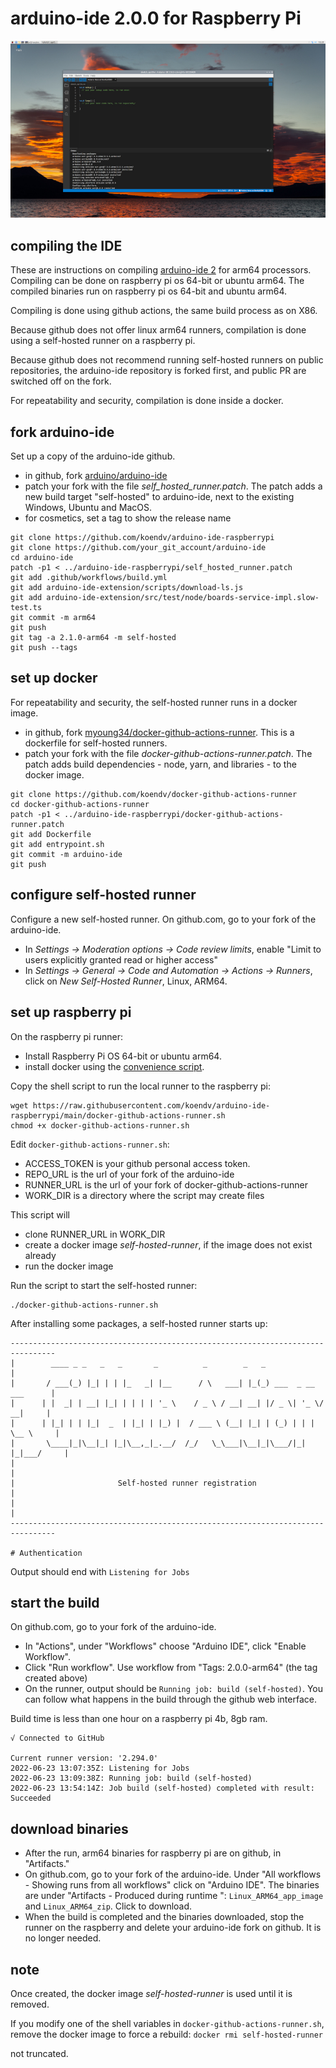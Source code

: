 # arduino-ide 2.0.0 for Raspberry Pi

[![arduino ide 2.0](images/screenshot_small.jpg)](https://github.com/koendv/arduino-ide-raspberrypi/raw/main/images/screenshot.jpg)

## compiling the IDE

These are instructions on compiling [arduino-ide 2](https://github.com/arduino/arduino-ide)  for arm64 processors.  Compiling can be done on raspberry pi os 64-bit or ubuntu arm64. The compiled binaries run on raspberry pi os 64-bit and ubuntu arm64.

Compiling is done using github actions, the same build process as on X86.

Because github does not offer linux arm64 runners, compilation is done using a self-hosted runner on a raspberry pi. 

Because github does not recommend running self-hosted runners on public repositories, the arduino-ide repository is forked first, and public PR are switched off on the fork.

For repeatability and security, compilation is done inside a docker.

## fork arduino-ide

Set up a copy of the arduino-ide github.

- in github, fork [arduino/arduino-ide](https://github.com/arduino/arduino-ide)
- patch your fork with the file _self_hosted_runner.patch_. The patch adds a new build target "self-hosted" to arduino-ide, next to the existing Windows, Ubuntu and MacOS.
- for cosmetics, set a tag to show the release name

```
git clone https://github.com/koendv/arduino-ide-raspberrypi
git clone https://github.com/your_git_account/arduino-ide
cd arduino-ide
patch -p1 < ../arduino-ide-raspberrypi/self_hosted_runner.patch
git add .github/workflows/build.yml
git add arduino-ide-extension/scripts/download-ls.js
git add arduino-ide-extension/src/test/node/boards-service-impl.slow-test.ts
git commit -m arm64
git push
git tag -a 2.1.0-arm64 -m self-hosted
git push --tags
```

## set up docker

For repeatability and security, the self-hosted runner runs in a docker image.

- in github, fork [myoung34/docker-github-actions-runner](https://github.com/myoung34/docker-github-actions-runner). This is a dockerfile for self-hosted runners. 
- patch your fork with the file _docker-github-actions-runner.patch_. The patch adds build dependencies - node, yarn, and libraries - to the docker image.

```
git clone https://github.com/koendv/docker-github-actions-runner
cd docker-github-actions-runner
patch -p1 < ../arduino-ide-raspberrypi/docker-github-actions-runner.patch
git add Dockerfile
git add entrypoint.sh
git commit -m arduino-ide
git push
```

## configure self-hosted runner
Configure a new self-hosted runner.
On github.com, go to your fork of the arduino-ide.

- In _Settings -> Moderation options -> Code review limits_, enable  "Limit to users explicitly granted read or higher access"
- In _Settings -> General -> Code and Automation -> Actions -> Runners_, click on _New Self-Hosted Runner_, Linux, ARM64.

## set up raspberry pi

On the raspberry pi runner:

- Install Raspberry Pi OS 64-bit or ubuntu arm64.
- install docker using the [convenience script](https://docs.docker.com/engine/install/debian/#install-using-the-convenience-script).

Copy the shell script to run the local runner to the raspberry pi:

```
wget https://raw.githubusercontent.com/koendv/arduino-ide-raspberrypi/main/docker-github-actions-runner.sh
chmod +x docker-github-actions-runner.sh
```

Edit `docker-github-actions-runner.sh`:

- ACCESS_TOKEN is your github personal access token.
- REPO_URL is the url of your fork of the arduino-ide
- RUNNER_URL is the url of your fork of docker-github-actions-runner
- WORK_DIR is a directory where the script may create files

This script will

- clone RUNNER_URL in WORK_DIR 
- create a docker image _self-hosted-runner_, if the image does not exist already
- run the docker image

Run the script to start the self-hosted runner:
```
./docker-github-actions-runner.sh
```
After installing some packages, a self-hosted runner starts up: 

```
--------------------------------------------------------------------------------
|        ____ _ _   _   _       _          _        _   _                      |
|       / ___(_) |_| | | |_   _| |__      / \   ___| |_(_) ___  _ __  ___      |
|      | |  _| | __| |_| | | | | '_ \    / _ \ / __| __| |/ _ \| '_ \/ __|     |
|      | |_| | | |_|  _  | |_| | |_) |  / ___ \ (__| |_| | (_) | | | \__ \     |
|       \____|_|\__|_| |_|\__,_|_.__/  /_/   \_\___|\__|_|\___/|_| |_|___/     |
|                                                                              |
|                       Self-hosted runner registration                        |
|                                                                              |
--------------------------------------------------------------------------------

# Authentication
```

Output should end with `Listening for Jobs`

## start the build

On github.com, go to your fork of the arduino-ide.

- In "Actions", under "Workflows" choose "Arduino IDE", click  "Enable Workflow".
- Click "Run workflow". Use workflow from "Tags: 2.0.0-arm64" (the tag created above)
- On the runner, output should be ``Running job: build (self-hosted)``. You can follow what happens in the build through the github web interface.

Build time is less than one hour on a raspberry pi 4b, 8gb ram.
```
√ Connected to GitHub

Current runner version: '2.294.0'
2022-06-23 13:07:35Z: Listening for Jobs
2022-06-23 13:09:38Z: Running job: build (self-hosted)
2022-06-23 13:54:14Z: Job build (self-hosted) completed with result: Succeeded
```

## download binaries

- After the run, arm64 binaries for raspberry pi are on github, in "Artifacts."
- On github.com, go to your fork of the arduino-ide. Under "All workflows - Showing runs from all workflows" click on "Arduino IDE". The binaries are under "Artifacts - Produced during runtime
":
``Linux_ARM64_app_image`` and
``Linux_ARM64_zip``. Click to download.
- When the build is completed and the binaries downloaded, stop the runner on the raspberry and delete your arduino-ide fork on github. It is no longer needed.

## note

Once created, the docker image _self-hosted-runner_ is used until it is removed.

If you modify one of the shell variables in `docker-github-actions-runner.sh`, remove the docker image to force a rebuild: 
``
docker rmi self-hosted-runner
``

not truncated.
